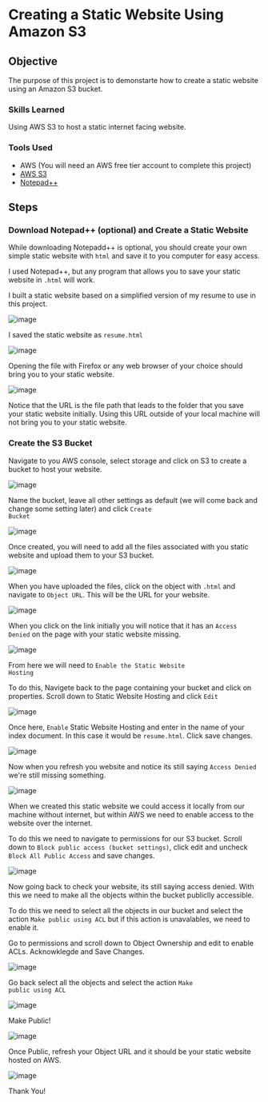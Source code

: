# Creating a Static Website Using Amazon S3

## Objective
The purpose of this project is to demonstarte how to create a static website using an Amazon S3 bucket.

### Skills Learned
Using AWS S3 to host a static internet facing website.

### Tools Used
- AWS (You will need an AWS free tier account to complete this project)
- <a href="https://docs.aws.amazon.com/AmazonS3/latest/userguide/WebsiteHosting.html"> AWS S3 </a>
- <a href="https://notepad-plus-plus.org/"> Notepad++ </a>

## Steps

### Download Notepad++ (optional) and Create a Static Website
While downloading Notepadd++ is optional, you should create your own simple static website with <code>html</code> and save it to you computer for easy access.

I used Notepad++, but any program that allows you to save your static website in <code>.html</code> will work.

I built a static website based on a simplified version of my resume to use in this project.

![image](https://github.com/user-attachments/assets/7b069710-e421-40a0-bf16-08e09a58f013)

I saved the static website as <code>resume.html</code>

![image](https://github.com/user-attachments/assets/cd940e85-a5d3-44a1-80b9-c270c674f90a)

Opening the file with Firefox or any web browser of your choice should bring you to your static website.

![image](https://github.com/user-attachments/assets/b95ec7bd-8f6a-4031-9f54-a216abba01d8)

Notice that the URL is the file path that leads to the folder that you save your static website initially. Using this URL outside of your local machine will not bring you to your static website.

### Create the S3 Bucket
Navigate to you AWS console, select storage and click on S3 to create a bucket to host your website.

![image](https://github.com/user-attachments/assets/e75b1db5-a76c-4be3-89bd-32944ca71487)

Name the bucket, leave all other settings as default (we will come back and change some setting later) and click <code>Create Bucket</code>

![image](https://github.com/user-attachments/assets/bbcfbd03-c2e3-4aa1-9c5a-3465de24520c)

Once created, you will need to add all the files associated with you static website and upload them to your S3 bucket.

![image](https://github.com/user-attachments/assets/93da0d53-f1d6-4917-bcfb-4498bc4c9427)

When you have uploaded the files, click on the object with <code>.html</code> and navigate to <code>Object URL</code>. This will be the URL for your website.

![image](https://github.com/user-attachments/assets/483acf70-86e8-415e-9bea-488443f1a72c)

When you click on the link initially you will notice that it has an <code>Access Denied</code> on the page with your static website missing.

![image](https://github.com/user-attachments/assets/994ba6ca-3675-4663-8302-4c5ee09a70d2)

From here we will need to <code>Enable the Static Website Hosting</code>

To do this, Navigete back to the page containing your bucket and click on properties. Scroll down to Static Website Hosting and click <code>Edit</code>

![image](https://github.com/user-attachments/assets/03f35b7d-14b0-4fae-b0c4-4db008c24b4d)

Once here, <code>Enable</code> Static Website Hosting and enter in the name of your index document. In this case it would be <code>resume.html</code>. Click save changes.

![image](https://github.com/user-attachments/assets/cfb9e070-0571-4d8f-aae5-988b024bed00)

Now when you refresh you website and notice its still saying <code>Access Denied</code> we're still missing something.

![image](https://github.com/user-attachments/assets/994ba6ca-3675-4663-8302-4c5ee09a70d2)

When we created this static website we could access it locally from our machine without internet, but within AWS we need to enable access to the website over the internet.

To do this we need to navigate to permissions for our S3 bucket. Scroll down to <code>Block public access (bucket settings)</code>, click edit and uncheck <code>Block All Public Access</code> and save changes.

![image](https://github.com/user-attachments/assets/baf2e5e8-e20b-489d-ba4b-c5423c65a1d4)

Now going back to check your website, its still saying access denied. With this we need to make all the objects within the bucket publiclly accessible.

To do this we need to select all the objects in our bucket and select the action <code>Make public using ACL</code> but if this action is unavalables, we need to enable it.

Go to permissions and scroll down to Object Ownership and edit to enable ACLs. Acknowklegde and Save Changes.

![image](https://github.com/user-attachments/assets/0460401f-df60-40de-9d2e-93b6ad5337b1)

Go back select all the objects and select the action <code>Make public using ACL</code>

![image](https://github.com/user-attachments/assets/0799ebbf-8705-4c60-b9fd-208299f941e8)

Make Public!

![image](https://github.com/user-attachments/assets/60869e1e-8c62-4c47-8a35-f1d0171b0274)

Once Public, refresh your Object URL and it should be your static website hosted on AWS.

![image](https://github.com/user-attachments/assets/32a12bc2-9141-42dd-8db1-f80a02a61e3d)

Thank You!



